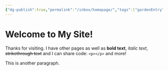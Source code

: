 ```yaml
---
{"dg-publish":true,"permalink":"/inbox/homepage/","tags":["gardenEntry"]}
---
```


# Welcome to My Site!

Thanks for visiting. I have other pages as well as **bold text**, *italic text*, ~~strikethrough text~~ and I can share code: `<p></p>` and more!

This is another paragraph.
